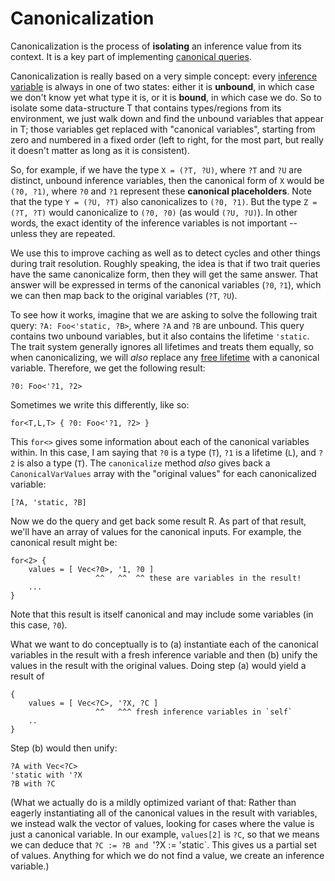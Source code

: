 # Canonicalization

Canonicalization is the process of **isolating** an inference value
from its context. It is a key part of implementing
[canonical queries][cq].

Canonicalization is really based on a very simple concept: every
[inference variable](./type-inference.html#vars) is always in one of
two states: either it is **unbound**, in which case we don't know yet
what type it is, or it is **bound**, in which case we do. So to
isolate some data-structure T that contains types/regions from its
environment, we just walk down and find the unbound variables that
appear in T; those variables get replaced with "canonical variables",
starting from zero and numbered in a fixed order (left to right, for
the most part, but really it doesn't matter as long as it is
consistent).

[cq]: ./traits-canonical-queries.html

So, for example, if we have the type `X = (?T, ?U)`, where `?T` and
`?U` are distinct, unbound inference variables, then the canonical
form of `X` would be `(?0, ?1)`, where `?0` and `?1` represent these
**canonical placeholders**. Note that the type `Y = (?U, ?T)` also
canonicalizes to `(?0, ?1)`. But the type `Z = (?T, ?T)` would
canonicalize to `(?0, ?0)` (as would `(?U, ?U)`). In other words, the
exact identity of the inference variables is not important -- unless
they are repeated.

We use this to improve caching as well as to detect cycles and other
things during trait resolution. Roughly speaking, the idea is that if
two trait queries have the same canonicalize form, then they will get
the same answer. That answer will be expressed in terms of the
canonical variables (`?0`, `?1`), which we can then map back to the
original variables (`?T`, `?U`).

To see how it works, imagine that we are asking to solve the following
trait query: `?A: Foo<'static, ?B>`, where `?A` and `?B` are unbound.
This query contains two unbound variables, but it also contains the
lifetime `'static`. The trait system generally ignores all lifetimes
and treats them equally, so when canonicalizing, we will *also*
replace any [free lifetime](./background.html#free-vs-bound) with a
canonical variable. Therefore, we get the following result: 

    ?0: Foo<'?1, ?2>
    
Sometimes we write this differently, like so:    

    for<T,L,T> { ?0: Foo<'?1, ?2> }
    
This `for<>` gives some information about each of the canonical
variables within.  In this case, I am saying that `?0` is a type
(`T`), `?1` is a lifetime (`L`), and `?2` is also a type (`T`). The
`canonicalize` method *also* gives back a `CanonicalVarValues` array
with the "original values" for each canonicalized variable:

    [?A, 'static, ?B]

Now we do the query and get back some result R. As part of that
result, we'll have an array of values for the canonical inputs. For
example, the canonical result might be:

```
for<2> {
    values = [ Vec<?0>, '1, ?0 ]
                   ^^   ^^  ^^ these are variables in the result!
    ...
}
```

Note that this result is itself canonical and may include some
variables (in this case, `?0`).

What we want to do conceptually is to (a) instantiate each of the
canonical variables in the result with a fresh inference variable
and then (b) unify the values in the result with the original values.
Doing step (a) would yield a result of

```
{
    values = [ Vec<?C>, '?X, ?C ]
                   ^^   ^^^ fresh inference variables in `self`
    ..
}
```

Step (b) would then unify:

```
?A with Vec<?C>
'static with '?X
?B with ?C
```

(What we actually do is a mildly optimized variant of that: Rather
than eagerly instantiating all of the canonical values in the result
with variables, we instead walk the vector of values, looking for
cases where the value is just a canonical variable. In our example,
`values[2]` is `?C`, so that we means we can deduce that `?C := ?B and
`'?X := 'static`. This gives us a partial set of values. Anything for
which we do not find a value, we create an inference variable.)


